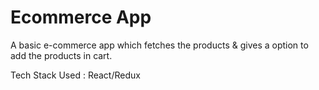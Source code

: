 # Ecommerce App

A basic e-commerce app which fetches the products & gives a option to add the products in cart.

Tech Stack Used : React/Redux

